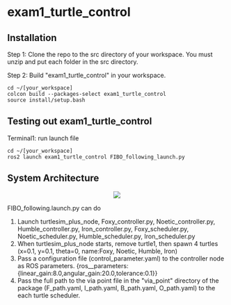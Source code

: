 # exam1_turtle_control
## Installation
Step 1: Clone the repo to the src directory of your workspace. You must unzip and put each folder in the src directory.

Step 2: Build "exam1_turtle_control" in your workspace.
```
cd ~/[your_workspace]
colcon build --packages-select exam1_turtle_control
source install/setup.bash
```
## Testing out exam1_turtle_control
Terminal1: run launch file

```
cd ~/[your_workspace]
ros2 launch exam1_turtle_control FIBO_following_launch.py 
```
## System Architecture
<p align="center">
  <img src="turtlesim_control/doc/system_interface_diagram.png">
</p>

FIBO_following.launch.py can do

1. Launch turtlesim_plus_node, Foxy_controller.py, Noetic_controller.py, Humble_controller.py, Iron_controller.py, Foxy_scheduler.py, Noetic_scheduler.py, Humble_scheduler.py, Iron_scheduler.py
2. When turtlesim_plus_node starts, remove turtle1, then spawn 4 turtles (x=0.1, y=0.1, theta=0, name:Foxy, Noetic, Humble, Iron)
3. Pass a configuration file (control_parameter.yaml) to the controller node as ROS parameters.
{ros__parameters:{linear_gain:8.0,angular_gain:20.0,tolerance:0.1}}
4. Pass the full path to the via point file in the "via_point" directory of the package (F_path.yaml, I_path.yaml, B_path.yaml, O_path.yaml) to the each turtle scheduler.
